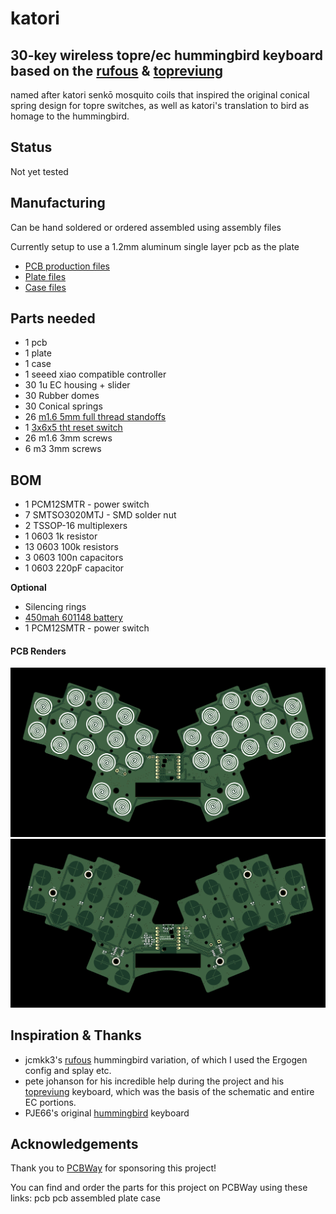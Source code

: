 # katori
30-key wireless topre/ec hummingbird keyboard based on the [rufous](https://github.com/jcmkk3/trochilidae) & [topreviung](https://gitlab.com/lpgalaxy/topreviung) 
---- 
named after katori senkō mosquito coils that inspired the original conical spring design for topre switches, as well as katori's translation to bird as homage to the hummingbird.

## Status
Not yet tested 

## Manufacturing

Can be hand soldered or ordered assembled using assembly files

Currently setup to use a 1.2mm aluminum single layer pcb as the plate

- [PCB production files](./production/)
- [Plate files](./plate/)
- [Case files](./case)

## Parts needed
- 1 pcb
- 1 plate
- 1 case
- 1 seeed xiao compatible controller
- 30 1u EC housing + slider
- 30 Rubber domes
- 30 Conical springs
- 26 [m1.6 5mm full thread standoffs](https://www.aliexpress.com/item/1005004397115309.html) 
- 1 [3x6x5 tht reset switch](https://www.aliexpress.com/store/1103739763)
- 26 m1.6 3mm screws
- 6 m3 3mm screws

## BOM
- 1 PCM12SMTR - power switch
- 7 SMTSO3020MTJ - SMD solder nut
- 2 TSSOP-16 multiplexers
- 1 0603 1k resistor
- 13 0603 100k resistors
- 3 0603 100n capacitors
- 1 0603 220pF capacitor

**Optional**
- Silencing rings
- [450mah 601148 battery](https://www.aliexpress.com/item/32844347206.html)
- 1 PCM12SMTR - power switch

#### PCB Renders
![](./img/katori-top.png)
![](./img/katori-bottom.png)

## Inspiration & Thanks
- jcmkk3's [rufous](https://github.com/jcmkk3/trochilidae#rufous) hummingbird variation, of which I used the Ergogen config and splay etc.
- pete johanson for his incredible help during the project and his [topreviung](https://gitlab.com/lpgalaxy/topreviung) keyboard, which was the basis of the schematic and entire EC portions.
- PJE66's original [hummingbird](https://github.com/PJE66/hummingbird) keyboard

## Acknowledgements 
Thank you to [PCBWay](https://www.pcbway.com/) for sponsoring this project!

You can find and order the parts for this project on PCBWay using these links:
pcb
pcb assembled
plate
case

